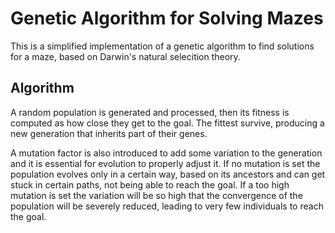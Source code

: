 # Genetic Algorithm for Solving Mazes

This is a simplified implementation of a genetic algorithm to find solutions for a maze, based on Darwin's natural selecition theory.

## Algorithm

A random population is generated and processed, then its fitness is computed as how close they get to the goal. The fittest survive, producing a new generation that inherits part of their genes.

A mutation factor is also introduced to add some variation to the generation and it is essential for evolution to properly adjust it. If no mutation is set the population evolves only in a certain way, based on its ancestors and can get stuck in certain paths, not being able to reach the goal. If a too high mutation is set the variation will be so high that the convergence of the population will be severely reduced, leading to very few individuals to reach the goal.
